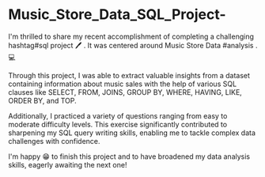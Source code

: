 # Music_Store_Data_SQL_Project-
I'm thrilled to share my recent accomplishment of completing a challenging hashtag#sql project 🖊 . It was centered around Music Store Data #analysis . 💻 

Through this project, I was able to extract valuable insights from a dataset containing information about music sales with the help of various SQL clauses like SELECT, FROM, JOINS, GROUP BY, WHERE, HAVING, LIKE, ORDER BY, and TOP.

Additionally, I practiced a variety of questions ranging from easy to moderate difficulty levels. This exercise significantly contributed to sharpening my SQL query writing skills, enabling me to tackle complex data challenges with confidence.

I'm happy 😁 to finish this project and to have broadened my data analysis skills, eagerly awaiting the next one!
